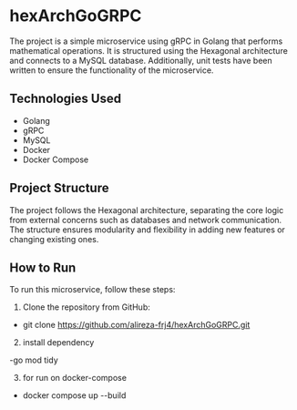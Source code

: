 # hexArchGoGRPC

The project is a simple microservice using gRPC in Golang that performs mathematical operations. It is structured using the Hexagonal architecture and connects to a MySQL database. Additionally, unit tests have been written to ensure the functionality of the microservice.

## Technologies Used

- Golang
- gRPC
- MySQL
- Docker
- Docker Compose

## Project Structure

The project follows the Hexagonal architecture, separating the core logic from external concerns such as databases and network communication. The structure ensures modularity and flexibility in adding new features or changing existing ones.

## How to Run

To run this microservice, follow these steps:

1. Clone the repository from GitHub:

 - git clone <https://github.com/alireza-frj4/hexArchGoGRPC.git>

2. install dependency 

 -go mod tidy

3. for run on docker-compose

 - docker compose up --build